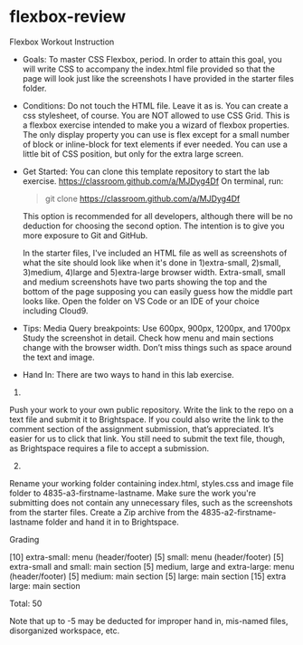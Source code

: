 # flexbox-review
Flexbox Workout Instruction

- Goals: To master CSS Flexbox, period.
  In order to attain this goal, you will write CSS to accompany the index.html file provided so that the page will look just like the screenshots I have provided in the starter files folder.

- Conditions:
  Do not touch the HTML file. Leave it as is.
  You can create a css stylesheet, of course.
  You are NOT allowed to use CSS Grid. This is a flexbox exercise intended to make you a wizard of flexbox properties. 
  The only display property you can use is flex except for a small number of block or inline-block for text elements if ever needed.
  You can use a little bit of CSS position, but only for the extra large screen.

- Get Started: 
  You can clone this template repository to start the lab exercise.
  https://classroom.github.com/a/MJDyg4Df
  On terminal, run:
  > git clone https://classroom.github.com/a/MJDyg4Df

  This option is recommended for all developers, although there will be no deduction for choosing the second option.
  The intention is to give you more exposure to Git and GitHub.

  In the starter files, I've included an HTML file as well as screenshots of what the site should look like when it's done in 1)extra-small, 2)small, 3)medium, 4)large and 5)extra-large browser width. 
  Extra-small, small and medium screenshots have two parts showing the top and the bottom of the page supposing you can easily guess how the middle part looks like.
  Open the folder on VS Code or an IDE of your choice including Cloud9.

- Tips:
  Media Query breakpoints: Use 600px, 900px, 1200px, and 1700px
  Study the screenshot in detail. Check how menu and main sections change with the browser width. Don’t miss things such as space around the text and image.


- Hand In:
There are two ways to hand in this lab exercise.
1.
Push your work to your own public repository.
Write the link to the repo on a text file and submit it to Brightspace. If you could also write the link to the comment section of the assignment submission, that’s appreciated. It’s easier for us to click that link. You still need to submit the text file, though, as Brightspace requires a file to accept a submission.

2.
Rename your working folder containing index.html, styles.css and image file folder to 4835-a3-firstname-lastname. Make sure the work you're submitting does not contain any unnecessary files, such as the screenshots from the starter files. Create a Zip archive from the 4835-a2-firstname-lastname folder and hand it in to Brightspace. 


Grading
 
[10] extra-small: menu (header/footer)
[5] small: menu (header/footer)
[5] extra-small and small: main section
[5] medium, large and extra-large: menu (header/footer)
[5] medium: main section
[5] large: main section
[15] extra large: main section
 
Total: 50
 
Note that up to -5 may be deducted for improper hand in, mis-named files, disorganized workspace, etc. 

